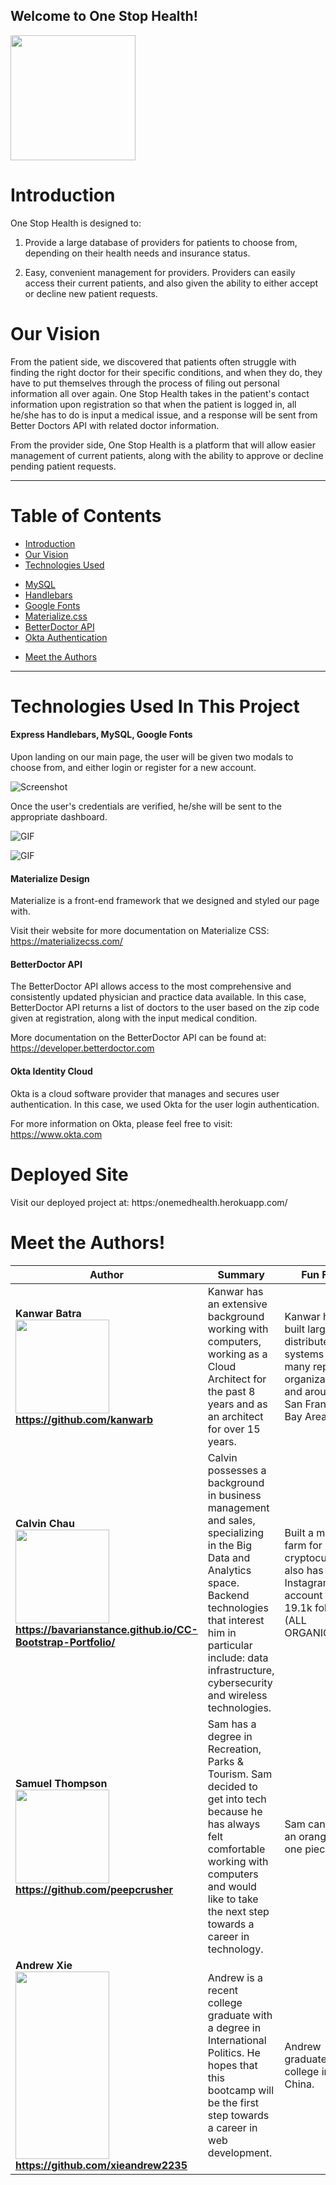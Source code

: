 ## Welcome to One Stop Health!

<img src="public/assets/images/logo-removebg.png" width="200px"> 

# <a name="introduction"> Introduction </a>
One Stop Health is designed to: 

1. Provide a large database of providers for patients to choose from, depending on their health needs and insurance status.

2. Easy, convenient management for providers. Providers can easily access their current patients, and also given the ability to either accept or decline new patient requests.

# <a name="vision"> Our Vision </a>

From the patient side, we discovered that patients often struggle with finding the right doctor for their specific conditions, and when they do, they have to put themselves through the process of filing out personal information all over again. One Stop Health takes in the patient's contact information upon registration so that when the patient is logged in, all he/she has to do is input a medical issue, and a response will be sent from Better Doctors API with related doctor information.

From the provider side, One Stop Health is a platform that will allow easier management of current patients, along with the ability to approve or decline pending patient requests. 

---

# Table of Contents

- [Introduction](#introduction)
- [Our Vision](#vision)
- [Technologies Used](#technology) 
* [MySQL](#tech) 
* [Handlebars](#tech) 
* [Google Fonts](#tech) 
* [Materialize.css](#materialize) 
* [BetterDoctor API](#betterdocs)
* [Okta Authentication](#okta) 
- [Meet the Authors](#authors)

---

# <a name="technology"> Technologies Used In This Project </a>

#### <a name="tech"> Express Handlebars, MySQL, Google Fonts </a>

Upon landing on our main page, the user will be given two modals to choose from, and either login or register for a new account.

![Screenshot](public/assets/images/landing.png) 

<!-- Screenshot/GIF here -->
Once the user's credentials are verified, he/she will be sent to the appropriate dashboard.
<!-- Patient dashboard + search -->
![GIF](http://g.recordit.co/qKXTJBtA1j.gif) 
<!-- Provider dashboard here -->
![GIF]()

#### <a name="materialize"> Materialize Design </a>

Materialize is a front-end framework that we designed and styled our page with.

Visit their website for more documentation on Materialize CSS: https://materializecss.com/

#### <a name="betterdocs"> BetterDoctor API </a>

The BetterDoctor API allows access to the most comprehensive and consistently updated physician and practice data available. In this case, BetterDoctor API returns a list of doctors to the user based on the zip code given at registration, along with the input medical condition.

More documentation on the BetterDoctor API can be found at: https://developer.betterdoctor.com

#### <a name="okta"> Okta Identity Cloud </a>

Okta is a cloud software provider that manages and secures user authentication. In this case, we used Okta for the user login authentication.

For more information on Okta, please feel free to visit: https://www.okta.com

# <a name="deployed"> Deployed Site </a>
Visit our deployed project at: https:/onemedhealth.herokuapp.com/

# <a name="authors">Meet the Authors!</a>

|     Author           |  Summary|    Fun Fact         | Hobbies    |
|----------------------|---------|---------------------|------------|
<b>Kanwar Batra<br><img src="public/assets/images/kanwar.jpg" width="150px"> https://github.com/kanwarb       |Kanwar has an extensive background working with computers, working as a Cloud Architect for the past 8 years and as an architect for over 15 years. |Kanwar has built large distributed systems for many reputible organizations in and around the San Francisco Bay Area  | Golfing and working out
|<b>Calvin Chau<br><img src="public/assets/images/cal.jpeg" width="150px"> https://bavarianstance.github.io/CC-Bootstrap-Portfolio/           |Calvin possesses a background in business management and sales, specializing in the Big Data and Analytics space. Backend technologies that interest him in particular include: data infrastructure, cybersecurity and wireless technologies.|Built a mining farm for cryptocurrency; also has an Instagram account with 19.1k followers (ALL ORGANIC!) |Modding car non-stop |
|<b>Samuel Thompson<br> <img src="public/assets/images/sam.jpg" width="150px">  https://github.com/peepcrusher     |Sam has a degree in Recreation, Parks & Tourism. Sam decided to get into tech because he has always felt comfortable working with computers and would like to take the next step towards a career in technology.|Sam can peel an orange all in one piece. |Dancing
|<b>Andrew Xie <br><img src="public/assets/images/andrew.jpg" height="300px" width="150px">  https://github.com/xieandrew2235     |Andrew is a recent college graduate with a degree in International Politics. He hopes that this bootcamp will be the first step towards a career in web development.    |Andrew graduated from college in China. | Watching sports :baseball:
